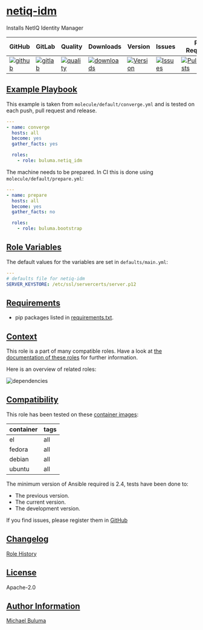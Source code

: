 # [netiq-idm](#netiq-idm)

Installs NetIQ Identity Manager

|GitHub|GitLab|Quality|Downloads|Version|Issues|Pull Requests|
|------|------|-------|---------|-------|------|-------------|
|[![github](https://github.com/buluma/ansible-role-netiq-idm/workflows/Ansible%20Molecule/badge.svg)](https://github.com/buluma/ansible-role-netiq-idm/actions)|[![gitlab](https://gitlab.com/buluma/ansible-role-netiq-idm/badges/master/pipeline.svg)](https://gitlab.com/buluma/ansible-role-netiq-idm)|[![quality](https://img.shields.io/ansible/quality/)](https://galaxy.ansible.com/buluma/netiq-idm)|[![downloads](https://img.shields.io/ansible/role/d/)](https://galaxy.ansible.com/buluma/netiq-idm)|[![Version](https://img.shields.io/github/release/buluma/ansible-role-netiq-idm.svg)](https://github.com/buluma/ansible-role-netiq-idm/releases/)|[![Issues](https://img.shields.io/github/issues/buluma/ansible-role-netiq-idm.svg)](https://github.com/buluma/ansible-role-netiq-idm/issues/)|[![PullRequests](https://img.shields.io/github/issues-pr-closed-raw/buluma/ansible-role-netiq-idm.svg)](https://github.com/buluma/ansible-role-netiq-idm/pulls/)|

## [Example Playbook](#example-playbook)

This example is taken from `molecule/default/converge.yml` and is tested on each push, pull request and release.
```yaml
---
- name: converge
  hosts: all
  become: yes
  gather_facts: yes

  roles:
    - role: buluma.netiq_idm
```

The machine needs to be prepared. In CI this is done using `molecule/default/prepare.yml`:
```yaml
---
- name: prepare
  hosts: all
  become: yes
  gather_facts: no

  roles:
    - role: buluma.bootstrap
```


## [Role Variables](#role-variables)

The default values for the variables are set in `defaults/main.yml`:
```yaml
---
# defaults file for netiq-idm
SERVER_KEYSTORE: /etc/ssl/servercerts/server.p12
```

## [Requirements](#requirements)

- pip packages listed in [requirements.txt](https://github.com/buluma/ansible-role-netiq-idm/blob/main/requirements.txt).


## [Context](#context)

This role is a part of many compatible roles. Have a look at [the documentation of these roles](https://buluma.github.io/) for further information.

Here is an overview of related roles:

![dependencies](https://raw.githubusercontent.com/buluma/ansible-role-netiq-idm/png/requirements.png "Dependencies")

## [Compatibility](#compatibility)

This role has been tested on these [container images](https://hub.docker.com/u/buluma):

|container|tags|
|---------|----|
|el|all|
|fedora|all|
|debian|all|
|ubuntu|all|

The minimum version of Ansible required is 2.4, tests have been done to:

- The previous version.
- The current version.
- The development version.



If you find issues, please register them in [GitHub](https://github.com/buluma/ansible-role-netiq-idm/issues)

## [Changelog](#changelog)

[Role History](https://github.com/buluma/ansible-role-netiq-idm/blob/master/CHANGELOG.md)

## [License](#license)

Apache-2.0

## [Author Information](#author-information)

[Michael Buluma](https://buluma.github.io/)
